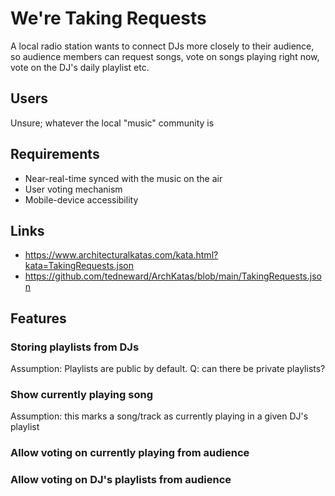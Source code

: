 # We're Taking Requests

A local radio station wants to connect DJs more closely to their audience, so audience members can request songs, vote on songs playing right now, vote on the DJ's daily playlist etc.

## Users

Unsure; whatever the local "music" community is

## Requirements

- Near-real-time synced with the music on the air
- User voting mechanism
- Mobile-device accessibility

## Links

- <https://www.architecturalkatas.com/kata.html?kata=TakingRequests.json>
- <https://github.com/tedneward/ArchKatas/blob/main/TakingRequests.json>

## Features

### Storing playlists from DJs

Assumption: Playlists are public by default.
Q: can there be private playlists?

### Show currently playing song

Assumption: this marks a song/track as currently playing in a given DJ's playlist

### Allow voting on currently playing from audience

### Allow voting on DJ's playlists from audience
